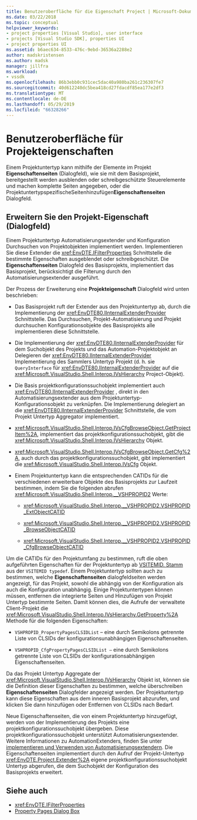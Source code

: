 ```yaml
---
title: Benutzeroberfläche für die Eigenschaft Project | Microsoft-Dokumentation
ms.date: 03/22/2018
ms.topic: conceptual
helpviewer_keywords:
- project properties [Visual Studio], user interface
- projects [Visual Studio SDK], properties UI
- project properties UI
ms.assetid: b6aec634-8533-476c-9ebd-36536a2288e2
author: madskristensen
ms.author: madsk
manager: jillfra
ms.workload:
- vssdk
ms.openlocfilehash: 86b3ebb0c931cec5dac40a980ba261c236307fe7
ms.sourcegitcommit: 40d612240dc5bea418cd27fdacdf85ea177e2df3
ms.translationtype: MT
ms.contentlocale: de-DE
ms.lasthandoff: 05/29/2019
ms.locfileid: "66328266"
---
```

# <a name="project-property-user-interface"></a>Benutzeroberfläche für Projekteigenschaften

Einem Projektuntertyp kann mithilfe der Elemente im Projekt **Eigenschaftenseiten** (Dialogfeld), wie sie mit dem Basisprojekt, bereitgestellt werden ausblenden oder schreibgeschützte Steuerelemente und machen komplette Seiten angegeben, oder die ProjektuntertypspezifischeSeitenhinzufügen**Eigenschaftenseiten** Dialogfeld.

## <a name="extending-the-project-property-dialog-box"></a>Erweitern Sie den Projekt-Eigenschaft (Dialogfeld)

Einem Projektuntertyp Automatisierungsextender und Konfiguration Durchsuchen von Projektobjekten implementiert werden. Implementieren Sie diese Extender die <xref:EnvDTE.IFilterProperties> Schnittstelle die bestimmte Eigenschaften ausgeblendet oder schreibgeschützt. Die **Eigenschaftenseiten** Dialogfeld des Basisprojekts, implementiert das Basisprojekt, berücksichtigt die Filterung durch den Automatisierungsextender ausgeführt.

Der Prozess der Erweiterung eine **Projekteigenschaft** Dialogfeld wird unten beschrieben:

- Das Basisprojekt ruft der Extender aus den Projektuntertyp ab, durch die Implementierung der <xref:EnvDTE80.IInternalExtenderProvider> Schnittstelle. Das Durchsuchen, Projekt-Automatisierung und Projekt durchsuchen Konfigurationsobjekte des Basisprojekts alle implementieren diese Schnittstelle.

- Die Implementierung der <xref:EnvDTE80.IInternalExtenderProvider> für dem Suchobjekt des Projekts und das Automation-Projektobjekt an Delegieren der <xref:EnvDTE80.IInternalExtenderProvider> Implementierung des Sammlers Untertyp Projekt (d. h. sie `QueryInterface` für <xref:EnvDTE80.IInternalExtenderProvider> auf die <xref:Microsoft.VisualStudio.Shell.Interop.IVsHierarchy> Project-Objekt).

- Die Basis projektkonfigurationssuchobjekt implementiert auch <xref:EnvDTE80.IInternalExtenderProvider> , direkt in den Automatisierungsextender aus dem Projektuntertyp-Konfigurationsobjekt zu verknüpfen. Die Implementierung delegiert an die <xref:EnvDTE80.IInternalExtenderProvider> Schnittstelle, die vom Projekt Untertyp Aggregator implementiert.

- <xref:Microsoft.VisualStudio.Shell.Interop.IVsCfgBrowseObject.GetProjectItem%2A>, implementiert das projektkonfigurationssuchobjekt, gibt die <xref:Microsoft.VisualStudio.Shell.Interop.IVsHierarchy> Objekt.

- <xref:Microsoft.VisualStudio.Shell.Interop.IVsCfgBrowseObject.GetCfg%2A>, auch durch das projektkonfigurationssuchobjekt, gibt implementiert die <xref:Microsoft.VisualStudio.Shell.Interop.IVsCfg> Objekt.

- Einem Projektuntertyp kann die entsprechenden CATIDs für die verschiedenen erweiterbare Objekte des Basisprojekts zur Laufzeit bestimmen, indem Sie die folgenden abrufen <xref:Microsoft.VisualStudio.Shell.Interop.__VSHPROPID2> Werte:

    - <xref:Microsoft.VisualStudio.Shell.Interop.__VSHPROPID2.VSHPROPID_ExtObjectCATID>

    - <xref:Microsoft.VisualStudio.Shell.Interop.__VSHPROPID2.VSHPROPID_BrowseObjectCATID>

    - <xref:Microsoft.VisualStudio.Shell.Interop.__VSHPROPID2.VSHPROPID_CfgBrowseObjectCATID>

Um die CATIDs für den Projektumfang zu bestimmen, ruft die oben aufgeführten Eigenschaften für der Projektuntertyp ab [VSITEMID. Stamm](<xref:Microsoft.VisualStudio.VSConstants.VSITEMID#Microsoft_VisualStudio_VSConstants_VSITEMID_Root>) aus der `VSITEMID typedef`. Einem Projektuntertyp sollten auch zu bestimmen, welche **Eigenschaftenseiten** dialogfeldseiten werden angezeigt, für das Projekt, sowohl die abhängig von der Konfiguration als auch die Konfiguration unabhängig. Einige Projektuntertypen können müssen, entfernen die integrierte Seiten und Hinzufügen von Projekt Untertyp bestimmte Seiten. Damit können dies, die Aufrufe der verwaltete Client-Projekt die <xref:Microsoft.VisualStudio.Shell.Interop.IVsHierarchy.GetProperty%2A> Methode für die folgenden Eigenschaften:

- `VSHPROPID_PropertyPagesCLSIDList` – eine durch Semikolons getrennte Liste von CLSIDs der konfigurationsunabhängigen Eigenschaftenseiten.

- `VSHPROPID_CfgPropertyPagesCLSIDList —` eine durch Semikolons getrennte Liste von CLSIDs der konfigurationsabhängigen Eigenschaftenseiten.

Da das Projekt Untertyp Aggregate der <xref:Microsoft.VisualStudio.Shell.Interop.IVsHierarchy> Objekt ist, können sie die Definition dieser Eigenschaften zu bestimmen, welche überschreiben **Eigenschaftenseiten** Dialogfelder angezeigt werden. Der Projektuntertyp kann diese Eigenschaften aus dem inneren Basisprojekt abzurufen, und klicken Sie dann hinzufügen oder Entfernen von CLSIDs nach Bedarf.

Neue Eigenschaftenseiten, die von einem Projektuntertyp hinzugefügt, werden von der Implementierung des Projekts eine projektkonfigurationssuchobjekt übergeben. Diese projektkonfigurationssuchobjekt unterstützt Automatisierungsextender. Weitere Informationen zu AutomationExtenders, finden Sie unter [implementieren und Verwenden von Automatisierungsextendern](https://msdn.microsoft.com/Library/0d5c218c-f412-4b28-ab0c-33a611f62356). Die Eigenschaftenseiten implementiert durch den Aufruf der Projekt-Untertyp <xref:EnvDTE.Project.Extender%2A> eigene projektkonfigurationssuchobjekt Untertyp abgerufen, die dem Suchobjekt der Konfiguration des Basisprojekts erweitert.

## <a name="see-also"></a>Siehe auch

- <xref:EnvDTE.IFilterProperties>
- [Property Pages Dialog Box](/previous-versions/visualstudio/visual-studio-2010/as5chysf(v=vs.100))